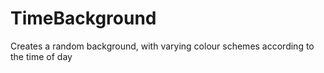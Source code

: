 # TimeBackground
Creates a random background, with varying colour schemes according to the time of day
